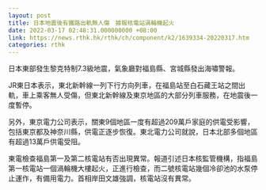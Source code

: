 ```yaml
---
layout: post
title: 日本地震後有鐵路出軌無人傷　據報核電站渦輪機起火
date: 2022-03-17 02:48:31.000000000 +08:00
link: https://news.rthk.hk/rthk/ch/component/k2/1639334-20220317.htm
categories: rthk
---
```


日本東部發生黎克特制7.3級地震，氣象廳對福島縣、宮城縣發出海嘯警報。

JR東日本表示，東北新幹線一列下行方向列車，在福島站至白石藏王站之間出軌，車上乘客無人受傷，但東北新幹線及東京地區的大部分列車服務，在地震後一度暫停。

另外，東京電力公司表示，關東9個地區一度有超過209萬戶家庭的供電受影響，包括東京都及神奈川縣，供電正逐步恢復。東北電力公司就說，日本北部多個地區有超過13萬戶供電受阻。

東電檢查福島第一及第二核電站有否出現異常。報道引述日本核監管機構，指福島第一核電站一個渦輪機大樓起火，正進行檢查，而二號核電站幾個冷卻池的水泵停止運作，有備用電力。首相岸田文雄強調，核電站沒有異常。
